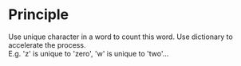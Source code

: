 # Principle
Use unique character in a word to count this word. Use dictionary to accelerate the process.  
E.g. 'z' is unique to 'zero', 'w' is unique to 'two'...
